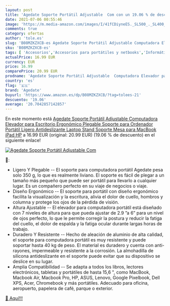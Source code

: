 ```yaml
---
layout: post
title: 'Agedate Soporte Portátil Adjustable  Com con un 19.06 % de descuento'
date: 2021-07-06 00:55:46
image: 'https://m.media-amazon.com/images/I/41fCDiyneES._SL500_._SL400_.jpg'
comments: true
category: ofertas
author: 'tole.es'
slug: 'B08MZKZXCB-es Agedate Soporte Portátil Adjustable Computadora Elevador...'
sku: 'B08MZKZXCB-es'
tags: [ 'Accesorios','Accesorios para portátiles y netbooks','Informática','Soportes de regazo para portátiles y netbooks','agedate','ipad', ]
actualPrice: 16.99 EUR
currency: EUR
price: 16.99
comparePrice: 20.99 EUR
prodname: 'Agedate Soporte Portátil Adjustable  Computadora Elevador para Escritorio  Ergonómico Plegable Soporte para Ordenador Portátil  Ligero Antideslizante Laptop Stand Soporte Mesa para MacBook iPad HP'
country: 'es'
flag: '🇪🇸'
brand: 'Agedate'
buyurl: 'https://www.amazon.es/dp/B08MZKZXCB/?tag=tolees-21'
descuento: '19.06'
average: '20.7042857142857'
---
```


En este momento está [Agedate Soporte Portátil Adjustable  Computadora Elevador para Escritorio  Ergonómico Plegable Soporte para Ordenador Portátil  Ligero Antideslizante Laptop Stand Soporte Mesa para MacBook iPad HP](https://www.amazon.es/dp/B08MZKZXCB/?tag=tolees-21) a 16.99 EUR (original: 20.99 EUR) (19.06 %  de descuento) en el siguiente enlace!

[![Agedate Soporte Portátil Adjustable  Com](https://m.media-amazon.com/images/I/41fCDiyneES._SL500_._SL400_.jpg)](https://www.amazon.es/dp/B08MZKZXCB/?tag=tolees-21)

🔎:

- Ligero Y Plegable -- El soporte para computadora portátil Agedate pesa solo 350 g, lo que es realmente liviano. El soporte es fácil de plegar a un tamaño más pequeño que puede ser portátil para llevarlo a cualquier lugar. Es un compañero perfecto en su viaje de negocios o viaje.
- Diseño Ergonómico -- El soporte para portátil con diseño ergonómico facilita la visualización y la escritura, alivia el dolor de cuello, hombros y columna y protege los ojos de la pérdida de visión.
- Altura Ajustable -- El elevador para computadora portátil está diseñado con 7 niveles de altura para que pueda ajustar de 2.9 ”a 6” para un nivel de ojos perfecto, lo que le permite corregir la postura y reducir la fatiga del cuello, el dolor de espalda y la fatiga ocular durante largas horas de trabajo.
- Duradero Y Resistente -- Hecho de aleación de aluminio de alta calidad, el soporte para computadora portátil es muy resistente y puede soportar hasta 40 kg de peso. El material es duradero y cuenta con anti-rayones, impermeable y resistente a la corrosión. La almohadilla de silicona antideslizante en el soporte puede evitar que su dispositivo se deslice en su lugar.
- Amplia Compatibilidad -- Se adapta a todos los libros, lectores electrónicos, tabletas y portátiles de hasta 15,6 ", como MacBook, Macbook Air, Macbook Pro, HP, ASUS, Lenovo, Google Pixelbook, Dell XPS, Acer, Chromebook y más portátiles. Adecuado para oficina, aeropuerto, papelera de café, parque o exterior.

[🛒 Aquí!!!](https://www.amazon.es/dp/B08MZKZXCB/?tag=tolees-21)
